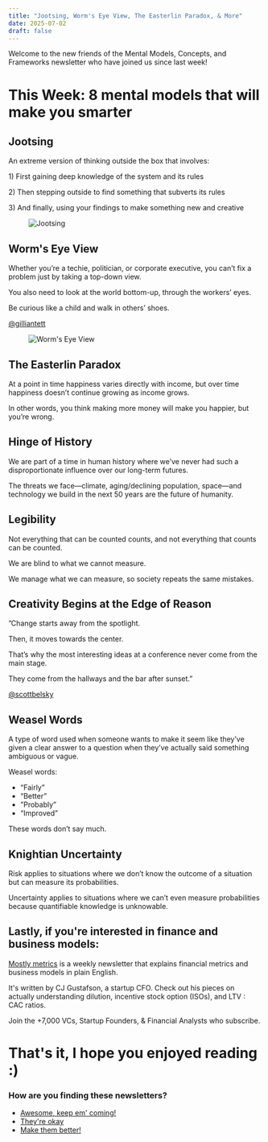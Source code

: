 ```yaml
---
title: "Jootsing, Worm's Eye View, The Easterlin Paradox, & More"
date: 2025-07-02
draft: false
---
```


<p id="">Welcome to the new friends of the Mental Models, Concepts, and Frameworks newsletter who have joined us since last week!</p><h1 id="">This Week: 8 mental models that will make you smarter</h1><h2 id="">Jootsing</h2><p id="">An extreme version of thinking outside the box that involves:</p><p id="">1) First gaining deep knowledge of the system and its rules</p><p id="">2) Then stepping outside to find something that subverts its rules</p><p id="">3) And finally, using your findings to make something new and creative</p><figure class="w-richtext-figure-type-image w-richtext-align-center" data-rt-type="image" data-rt-align="center"><div><img alt="Jootsing" src="https://uploads-ssl.webflow.com/63fd511e232de229bfe66c52/640fa7b02e35af1bfb2e0e97_FWLmdLLXEAAe-bB.jpeg" id="" width="auto" height="auto" loading="auto"></div></figure><h2 id="">Worm's Eye View</h2><p id="">Whether you’re a techie, politician, or corporate executive, you can’t fix a problem just by taking a top-down view.</p><p id="">You also need to look at the world bottom-up, through the workers’ eyes.</p><p id="">Be curious like a child and walk in others’ shoes.</p><p id=""><a href="https://flight.beehiiv.net/v2/clicks/eyJhbGciOiJIUzI1NiIsInR5cCI6IkpXVCJ9.eyJ1cmwiOiJodHRwczovL3R3aXR0ZXIuY29tL2dpbGxpYW50ZXR0IiwicG9zdF9pZCI6IjM3NWVjOTlhLTNmMTQtNDZlZC1hNWYyLTVlMGNjMTUyNTllYyIsInB1YmxpY2F0aW9uX2lkIjoiMTM3ZDVlODMtOTUwMy00ZGI3LWE4YzQtZjM0MTVjMjA1NWFlIiwidmlzaXRfdG9rZW4iOiI3Y2I3YjdlNS05MTI1LTQ0MmYtYjhiOC0yN2NkYzE1MmFkYmIiLCJpYXQiOjE2Nzg3MDU1NzEuNTUxLCJpc3MiOiJvcmNoaWQifQ.RSD6XZs6A18zRASxEbKWRdllw1eOTl-D6edh-FzCFv0" target="_blank" id="">@gilliantett</a></p><figure class="w-richtext-figure-type-image w-richtext-align-center" data-rt-type="image" data-rt-align="center"><div><img alt="Worm's Eye View" src="https://uploads-ssl.webflow.com/63fd511e232de229bfe66c52/640fa7b000ffb420a0862ade_FWLmd3fWIAMRF_8.jpeg" id="" width="auto" height="auto" loading="auto"></div></figure><h2 id="">The Easterlin Paradox</h2><p id="">At a point in time happiness varies directly with income, but over time happiness doesn’t continue growing as income grows.</p><p id="">In other words, you think making more money will make you happier, but you’re wrong.</p><h2 id="">Hinge of History</h2><p id="">We are part of a time in human history where we’ve never had such a disproportionate influence over our long-term futures.</p><p id="">The threats we face—climate, aging/declining population, space—and technology we build in the next 50 years are the future of humanity.</p><h2 id="">Legibility</h2><p id="">Not everything that can be counted counts, and not everything that counts can be counted.</p><p id="">We are blind to what we cannot measure.</p><p id="">We manage what we can measure, so society repeats the same mistakes.</p><h2 id="">Creativity Begins at the Edge of Reason</h2><p id="">”Change starts away from the spotlight.</p><p id="">Then, it moves towards the center.</p><p id="">That’s why the most interesting ideas at a conference never come from the main stage.</p><p id="">They come from the hallways and the bar after sunset.”</p><p id=""><a href="https://flight.beehiiv.net/v2/clicks/eyJhbGciOiJIUzI1NiIsInR5cCI6IkpXVCJ9.eyJ1cmwiOiJodHRwczovL3R3aXR0ZXIuY29tL3Njb3R0YmVsc2t5IiwicG9zdF9pZCI6IjM3NWVjOTlhLTNmMTQtNDZlZC1hNWYyLTVlMGNjMTUyNTllYyIsInB1YmxpY2F0aW9uX2lkIjoiMTM3ZDVlODMtOTUwMy00ZGI3LWE4YzQtZjM0MTVjMjA1NWFlIiwidmlzaXRfdG9rZW4iOiI3Y2I3YjdlNS05MTI1LTQ0MmYtYjhiOC0yN2NkYzE1MmFkYmIiLCJpYXQiOjE2Nzg3MDU1NzEuNTUxLCJpc3MiOiJvcmNoaWQifQ.ZHq38c34sv4ot9bMrinhyAKykJG0I81FcmL6OdHa8XI" target="_blank" id="">@scottbelsky</a></p><h2 id="">Weasel Words</h2><p id="">A type of word used when someone wants to make it seem like they’ve given a clear answer to a question when they’ve actually said something ambiguous or vague.</p><p id="">Weasel words:</p><ul id=""><li id="">“Fairly”</li><li id="">“Better”</li><li id="">”Probably”</li><li id="">“Improved”</li></ul><p id="">These words don’t say much.</p><h2 id="">Knightian Uncertainty</h2><p id="">Risk applies to situations where we don’t know the outcome of a situation but can measure its probabilities.</p><p id="">Uncertainty applies to situations where we can’t even measure probabilities because quantifiable knowledge is unknowable.</p><h2 id="">Lastly, if you're interested in finance and business models:</h2><p id=""><a href="https://flight.beehiiv.net/v2/clicks/eyJhbGciOiJIUzI1NiIsInR5cCI6IkpXVCJ9.eyJ1cmwiOiJodHRwczovL3d3dy5tb3N0bHltZXRyaWNzLmNvbS8iLCJwb3N0X2lkIjoiMzc1ZWM5OWEtM2YxNC00NmVkLWE1ZjItNWUwY2MxNTI1OWVjIiwicHVibGljYXRpb25faWQiOiIxMzdkNWU4My05NTAzLTRkYjctYThjNC1mMzQxNWMyMDU1YWUiLCJ2aXNpdF90b2tlbiI6IjdjYjdiN2U1LTkxMjUtNDQyZi1iOGI4LTI3Y2RjMTUyYWRiYiIsImlhdCI6MTY3ODcwNTU3MS41NTEsImlzcyI6Im9yY2hpZCJ9.22Zg-BRA-kRFW9kbqjellsp4kF9tJdW1Zv9GYynyqPc" target="_blank" id="">Mostly metrics</a> is a weekly newsletter that explains financial metrics and business models in plain English.</p><p id="">It's written by CJ Gustafson, a startup CFO. Check out his pieces on actually understanding dilution, incentive stock option (ISOs), and LTV : CAC ratios.</p><p id="">Join the +7,000 VCs, Startup Founders, &amp; Financial Analysts who subscribe.</p><h1 id="">That's it, I hope you enjoyed reading :)</h1><h3 id="">How are you finding these newsletters?</h3><ul id=""><li id=""><a href="https://alexbrogan.beehiiv.com/login" target="_blank" id="">Awesome, keep em' coming!</a></li><li id=""><a href="https://alexbrogan.beehiiv.com/login" target="_blank" id="">They're okay</a></li><li id=""><a href="https://alexbrogan.beehiiv.com/login" target="_blank" id="">Make them better!</a></li></ul><p>‍</p>